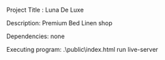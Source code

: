 Project Title : Luna De Luxe

Description: Premium Bed Linen shop

Dependencies: none

Executing program: .\public\index.html   run live-server